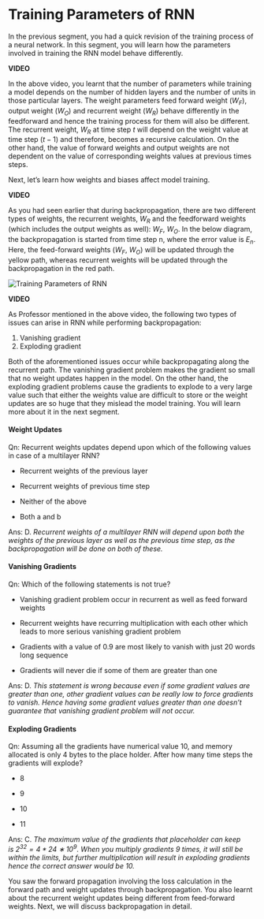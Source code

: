 # Training Parameters of RNN

In the previous segment, you had a quick revision of the training process of a neural network. In this segment, you will learn how the parameters involved in training the RNN model behave differently.

**VIDEO**

In the above video, you learnt that the number of parameters while training a model depends on the number of hidden layers and the number of units in those particular layers. The weight parameters feed forward weight ($W_F$), output weight ($W_O$) and recurrent weight ($W_R$) behave differently in the feedforward and hence the training process for them will also be different. The recurrent weight, $W_R$ at time step $t$ will depend on the weight value at time step ($t-1$) and therefore, becomes a recursive calculation. On the other hand, the value of forward weights and output weights are not dependent on the value of corresponding weights values at previous times steps.

Next, let’s learn how weights and biases affect model training.

**VIDEO**

As you had seen earlier that during backpropagation, there are two different types of weights, the recurrent weights, $W_R$ and the feedforward weights (which includes the output weights as well): $W_F$, $W_O$. In the below diagram, the backpropagation is started from time step n, where the error value is $E_n$. Here, the feed-forward weights ($W_F$, $W_O$) will be updated through the yellow path, whereas recurrent weights will be updated through the backpropagation in the red path.

![Training Parameters of RNN](https://i.ibb.co/Phv69ZF/Training-Parameters-of-RNN-Image.png)

**VIDEO**

As Professor mentioned in the above video, the following two types of issues can arise in RNN while performing backpropagation:

1.  Vanishing gradient
2.  Exploding gradient

Both of the aforementioned issues occur while backpropagating along the recurrent path. The vanishing gradient problem makes the gradient so small that no weight updates happen in the model. On the other hand, the exploding gradient problems cause the gradients to explode to a very large value such that either the weights value are difficult to store or the weight updates are so huge that they mislead the model training. You will learn more about it in the next segment.

#### Weight Updates

Qn: Recurrent weights updates depend upon which of the following values in case of a multilayer RNN?

- Recurrent weights of the previous layer

- Recurrent weights of previous time step

- Neither of the above

- Both a and b

Ans: D. *Recurrent weights of a multilayer RNN will depend upon both the weights of the previous layer as well as the previous time step, as the backpropagation will be done on both of these.*

#### Vanishing Gradients

Qn: Which of the following statements is not true?

- Vanishing gradient problem occur in recurrent as well as feed forward weights

- Recurrent weights have recurring multiplication with each other which leads to more serious vanishing gradient problem

- Gradients with a value of 0.9 are most likely to vanish with just 20 words long sequence

- Gradients will never die if some of them are greater than one

Ans: D. *This statement is wrong because even if some gradient values are greater than one, other gradient values can be really low to force gradients to vanish. Hence having some gradient values greater than one doesn’t guarantee that vanishing gradient problem will not occur.*

#### Exploding Gradients

Qn: Assuming all the gradients have numerical value 10, and memory allocated is only 4 bytes to the place holder. After how many time steps the gradients will explode?

- 8

- 9

- 10

- 11

Ans: C. *The maximum value of the gradients that placeholder can keep is $2^{32}=4*24∗10^9$. When you multiply gradients 9 times, it will still be within the limits, but further multiplication will result in exploding gradients hence the correct answer would be 10.*

You saw the forward propagation involving the loss calculation in the forward path and weight updates through backpropagation. You also learnt about the recurrent weight updates being different from feed-forward weights. Next, we will discuss backpropagation in detail.